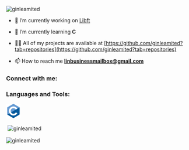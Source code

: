 <p align="left"> <img src="https://komarev.com/ghpvc/?username=ginleamited&label=Profile%20views&color=0e75b6&style=flat" alt="ginleamited" /> </p>

- 🔭 I’m currently working on [Libft](git@vogsphere-v2.s19.be:vogsphere/intra-uuid-dd6b869f-8cf7-4d8f-b92c-b76b87f3d2cc-6106755-jilin)

- 🌱 I’m currently learning **C**

- 👨‍💻 All of my projects are available at [https://github.com/ginleamited?tab=repositories](https://github.com/ginleamited?tab=repositories)

- 📫 How to reach me **linbusinessmailbox@gmail.com**

<h3 align="left">Connect with me:</h3>
<p align="left">
</p>

<h3 align="left">Languages and Tools:</h3>
<p align="left"> <a href="https://www.cprogramming.com/" target="_blank" rel="noreferrer"> <img src="https://raw.githubusercontent.com/devicons/devicon/master/icons/c/c-original.svg" alt="c" width="40" height="40"/> </a> </p>

<p>&nbsp;<img align="center" src="https://github-readme-stats.vercel.app/api?username=ginleamited&show_icons=true&locale=en" alt="ginleamited" /></p>

<p><img align="center" src="https://github-readme-streak-stats.herokuapp.com/?user=ginleamited&" alt="ginleamited" /></p>
